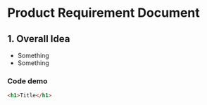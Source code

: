 # Product Requirement Document

## 1. Overall Idea

- Something
- Something

### Code demo

```html
<h1>Title</h1>
```
